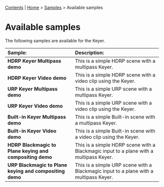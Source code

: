 [Contents](TableOfContents.md) | [Home](index.md) > [Samples](samples.md) > Available samples

# Available samples

The following samples are available for the Keyer.

| **Sample:**      | **Description:**               |
| :----------------- | :-------------------------- |
| __HDRP Keyer Multipass demo__ | This is a simple HDRP scene with a multipass Keyer. |
| __HDRP Keyer Video demo__ | This is a simple HDRP scene with a video clip using the Keyer. |
| __URP Keyer Multipass demo__ | This is a simple URP scene with a multipass Keyer.|
| __URP Keyer Video demo__ | This is a simple URP scene with a video clip using the Keyer. |
| __Built-in Keyer Multipass demo__ | This is a simple Built-in scene with a multipass Keyer. |
| __Built-in Keyer Video demo__ | This is a simple Built-in scene with a video clip using the Keyer. |
| __HDRP Blackmagic to Plane keying and compositing demo__ | This is a simple HDRP scene with a Blackmagic input to a plane with a multipass Keyer. |
| __URP Blackmagic to Plane keying and compositing demo__ | This is a simple URP scene with a Blackmagic input to a plane with a multipass Keyer. |
